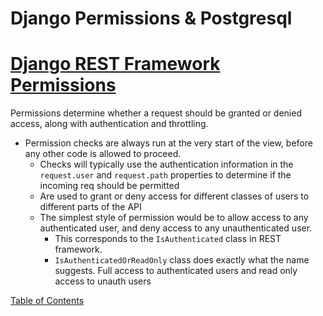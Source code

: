 # Django Permissions & Postgresql

# [Django REST Framework Permissions](https://www.django-rest-framework.org/api-guide/permissions/)

Permissions determine whether a request should be granted or denied access, along with authentication and throttling.
- Permission checks are always run at the very start of the view, before any other code is allowed to proceed.
  - Checks will typically use the authentication information in the `request.user` and `request.path` properties to determine if the incoming req should be permitted
  - Are used to grant or deny access for different classes of users to different parts of the API
  - The simplest style of permission would be to allow access to any authenticated user, and deny access to any unauthenticated user.
    - This corresponds to the `IsAuthenticated` class in REST framework.
    - `IsAuthenticatedOrReadOnly` class does exactly what the name suggests. Full access to authenticated users and read only access to unauth users


[Table of Contents](../README.md)